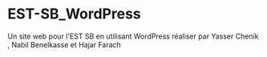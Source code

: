 # EST-SB_WordPress
Un site web pour l'EST SB en utilisant WordPress réaliser par Yasser Chenik , Nabil Benelkasse et Hajar Farach
